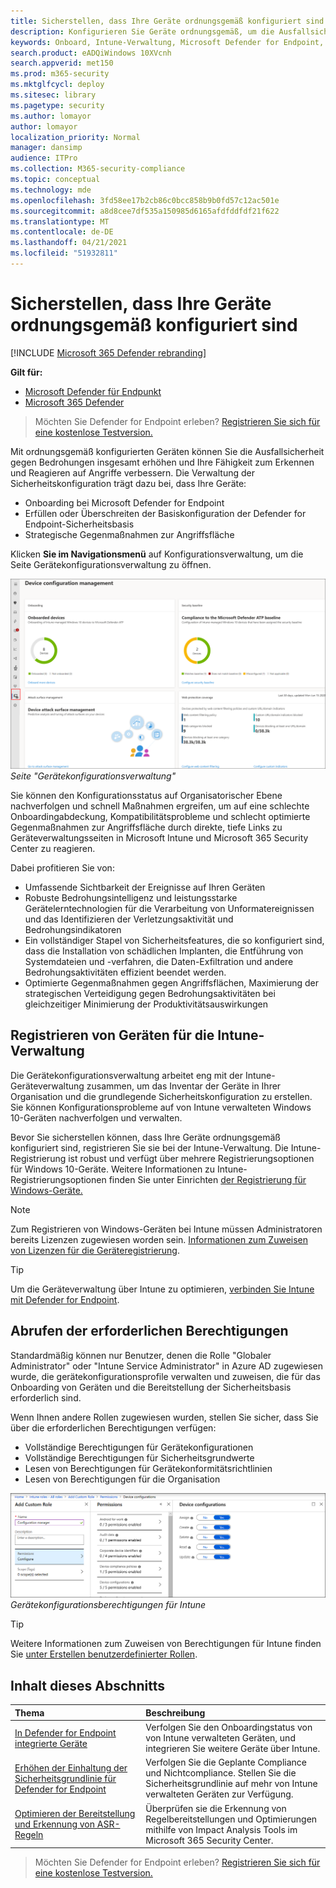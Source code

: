 ```yaml
---
title: Sicherstellen, dass Ihre Geräte ordnungsgemäß konfiguriert sind
description: Konfigurieren Sie Geräte ordnungsgemäß, um die Ausfallsicherheit gegen Bedrohungen insgesamt zu erhöhen und Ihre Fähigkeit zum Erkennen und Reagieren auf Angriffe zu verbessern.
keywords: Onboard, Intune-Verwaltung, Microsoft Defender for Endpoint, Microsoft Defender, Windows Defender, Attack Surface Reduction, ASR, Security Baseline
search.product: eADQiWindows 10XVcnh
search.appverid: met150
ms.prod: m365-security
ms.mktglfcycl: deploy
ms.sitesec: library
ms.pagetype: security
ms.author: lomayor
author: lomayor
localization_priority: Normal
manager: dansimp
audience: ITPro
ms.collection: M365-security-compliance
ms.topic: conceptual
ms.technology: mde
ms.openlocfilehash: 3fd58ee17b2cb86c0bcc858b9b0fd57c12ac501e
ms.sourcegitcommit: a8d8cee7df535a150985d6165afdfddfdf21f622
ms.translationtype: MT
ms.contentlocale: de-DE
ms.lasthandoff: 04/21/2021
ms.locfileid: "51932811"
---
```

# <a name="ensure-your-devices-are-configured-properly"></a>Sicherstellen, dass Ihre Geräte ordnungsgemäß konfiguriert sind

[!INCLUDE [Microsoft 365 Defender rebranding](../../includes/microsoft-defender.md)]

**Gilt für:**
- [Microsoft Defender für Endpunkt](https://go.microsoft.com/fwlink/p/?linkid=2154037)
- [Microsoft 365 Defender](https://go.microsoft.com/fwlink/?linkid=2118804)

>Möchten Sie Defender for Endpoint erleben? [Registrieren Sie sich für eine kostenlose Testversion.](https://www.microsoft.com/microsoft-365/windows/microsoft-defender-atp?ocid=docs-wdatp-onboardconfigure-abovefoldlink)

Mit ordnungsgemäß konfigurierten Geräten können Sie die Ausfallsicherheit gegen Bedrohungen insgesamt erhöhen und Ihre Fähigkeit zum Erkennen und Reagieren auf Angriffe verbessern. Die Verwaltung der Sicherheitskonfiguration trägt dazu bei, dass Ihre Geräte:

- Onboarding bei Microsoft Defender for Endpoint
- Erfüllen oder Überschreiten der Basiskonfiguration der Defender for Endpoint-Sicherheitsbasis
- Strategische Gegenmaßnahmen zur Angriffsfläche

Klicken **Sie im Navigationsmenü** auf Konfigurationsverwaltung, um die Seite Gerätekonfigurationsverwaltung zu öffnen.

![Sicherheitskonfigurationsverwaltungsseite](images/secconmgmt_main.png)<br>
*Seite "Gerätekonfigurationsverwaltung"*

Sie können den Konfigurationsstatus auf Organisatorischer Ebene nachverfolgen und schnell Maßnahmen ergreifen, um auf eine schlechte Onboardingabdeckung, Kompatibilitätsprobleme und schlecht optimierte Gegenmaßnahmen zur Angriffsfläche durch direkte, tiefe Links zu Geräteverwaltungsseiten in Microsoft Intune und Microsoft 365 Security Center zu reagieren.

Dabei profitieren Sie von:
- Umfassende Sichtbarkeit der Ereignisse auf Ihren Geräten
- Robuste Bedrohungsintelligenz und leistungsstarke Gerätelerntechnologien für die Verarbeitung von Unformatereignissen und das Identifizieren der Verletzungsaktivität und Bedrohungsindikatoren
- Ein vollständiger Stapel von Sicherheitsfeatures, die so konfiguriert sind, dass die Installation von schädlichen Implanten, die Entführung von Systemdateien und -verfahren, die Daten-Exfiltration und andere Bedrohungsaktivitäten effizient beendet werden.
- Optimierte Gegenmaßnahmen gegen Angriffsflächen, Maximierung der strategischen Verteidigung gegen Bedrohungsaktivitäten bei gleichzeitiger Minimierung der Produktivitätsauswirkungen

## <a name="enroll-devices-to-intune-management"></a>Registrieren von Geräten für die Intune-Verwaltung

Die Gerätekonfigurationsverwaltung arbeitet eng mit der Intune-Geräteverwaltung zusammen, um das Inventar der Geräte in Ihrer Organisation und die grundlegende Sicherheitskonfiguration zu erstellen. Sie können Konfigurationsprobleme auf von Intune verwalteten Windows 10-Geräten nachverfolgen und verwalten.

Bevor Sie sicherstellen können, dass Ihre Geräte ordnungsgemäß konfiguriert sind, registrieren Sie sie bei der Intune-Verwaltung. Die Intune-Registrierung ist robust und verfügt über mehrere Registrierungsoptionen für Windows 10-Geräte. Weitere Informationen zu Intune-Registrierungsoptionen finden Sie unter Einrichten [der Registrierung für Windows-Geräte.](https://docs.microsoft.com/intune/windows-enroll)

>[!NOTE]
>Zum Registrieren von Windows-Geräten bei Intune müssen Administratoren bereits Lizenzen zugewiesen worden sein. [Informationen zum Zuweisen von Lizenzen für die Geräteregistrierung](https://docs.microsoft.com/intune/licenses-assign).

>[!TIP] 
>Um die Geräteverwaltung über Intune zu optimieren, [verbinden Sie Intune mit Defender for Endpoint](https://docs.microsoft.com/intune/advanced-threat-protection#enable-windows-defender-atp-in-intune).

## <a name="obtain-required-permissions"></a>Abrufen der erforderlichen Berechtigungen
Standardmäßig können nur Benutzer, denen die Rolle "Globaler Administrator" oder "Intune Service Administrator" in Azure AD zugewiesen wurde, die gerätekonfigurationsprofile verwalten und zuweisen, die für das Onboarding von Geräten und die Bereitstellung der Sicherheitsbasis erforderlich sind.

Wenn Ihnen andere Rollen zugewiesen wurden, stellen Sie sicher, dass Sie über die erforderlichen Berechtigungen verfügen:

- Vollständige Berechtigungen für Gerätekonfigurationen
- Vollständige Berechtigungen für Sicherheitsgrundwerte
- Lesen von Berechtigungen für Gerätekonformitätsrichtlinien
- Lesen von Berechtigungen für die Organisation

![Erforderliche Berechtigungen für Intune](images/secconmgmt_intune_permissions.png)<br>
*Gerätekonfigurationsberechtigungen für Intune*

>[!TIP] 
>Weitere Informationen zum Zuweisen von Berechtigungen für Intune finden Sie [unter Erstellen benutzerdefinierter Rollen](https://docs.microsoft.com/intune/create-custom-role#to-create-a-custom-role).

## <a name="in-this-section"></a>Inhalt dieses Abschnitts
Thema | Beschreibung
:---|:---
[In Defender for Endpoint integrierte Geräte](configure-machines-onboarding.md)| Verfolgen Sie den Onboardingstatus von von Intune verwalteten Geräten, und integrieren Sie weitere Geräte über Intune. 
[Erhöhen der Einhaltung der Sicherheitsgrundlinie für Defender for Endpoint](configure-machines-security-baseline.md) | Verfolgen Sie die Geplante Compliance und Nichtcompliance. Stellen Sie die Sicherheitsgrundlinie auf mehr von Intune verwalteten Geräten zur Verfügung.
[Optimieren der Bereitstellung und Erkennung von ASR-Regeln](configure-machines-asr.md) | Überprüfen sie die Erkennung von Regelbereitstellungen und Optimierungen mithilfe von Impact Analysis Tools im Microsoft 365 Security Center.

>Möchten Sie Defender for Endpoint erleben? [Registrieren Sie sich für eine kostenlose Testversion.](https://www.microsoft.com/microsoft-365/windows/microsoft-defender-atp?ocid=docs-wdatp-onboardconfigure-belowfoldlink)

